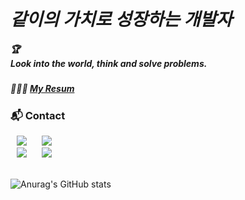 # *같이의 가치로 성장하는 개발자*

##### 🏆<br/>*Look into the world, think and solve problems.*
##### 👨🏻‍💻 [My Resum](https://www.notion.so/developeryoonmine/b73715b3e97e445c992bea79eea39faa)

<!--
### **🛠 Stack**
<div class="stack">
<img src="https://img.shields.io/badge/Dart-06599d?style=flat-square&logo=Dart&logoColor=white" style="height : auto; margin-left : 10px; margin-right : 10px;"/></a>&nbsp;
<img src="https://img.shields.io/badge/Flutter-20BBFD?style=flat-square&logo=Flutter&logoColor=white" style="height : auto; margin-left : 10px; margin-right : 10px;"/></a>&nbsp;
<br/>        
<img src="https://img.shields.io/badge/React-4479A1?style=flat-square&logo=React&logoColor=white" style="height : auto; margin-left : 10px; margin-right : 10px;"/></a>&nbsp;
<img src="https://img.shields.io/badge/TypeScript-2F88FC?style=flat-square&logo=TypeScript&logoColor=white" style="height : auto; margin-left : 10px; margin-right : 10px;"/></a>&nbsp;
<img src="https://img.shields.io/badge/JavaScript-ffd600?style=flat-square&logo=JavaScript&logoColor=white" style="height : auto; margin-left : 10px; margin-right : 10px;"/></a>&nbsp;
<br/>        
<img src="https://img.shields.io/badge/HTML5-E34F26?style=flat-square&logo=HTML5&logoColor=white" style="height : auto; margin-left : 10px; margin-right : 10px;"/></a>&nbsp;
<img src="https://img.shields.io/badge/CSS3-1572B6?style=flat-square&logo=CSS3&logoColor=white" style="height : auto; margin-left : 10px; margin-right : 10px;"/></a>&nbsp;
    <img src="https://img.shields.io/badge/Node.js-20a730?style=flat-square&logo=node.js&logoColor=white" style="height : auto; margin-left : 10px; margin-right : 10px;"/></a>&nbsp;
    <img src="https://img.shields.io/badge/Pug-c69665?style=flat-square&logo=Pug&logoColor=black" style="height : auto; margin-left : 10px; margin-right : 10px;"/></a>&nbsp;
<img src="https://img.shields.io/badge/Git-ff632b?style=flat-square&logo=Git&logoColor=white" style="height : auto; margin-left : 10px; margin-right : 10px;"/></a>&nbsp;
    <br/>
    <img src="https://img.shields.io/badge/Slack-804080?style=flat-square&logo=slack&logoColor=white" style="height : auto; margin-left : 10px; margin-right : 10px;"/></a>&nbsp;
    <img src="https://img.shields.io/badge/Figma-424242?style=flat-square&logo=figma&logoColor=white" style="height : auto; margin-left : 10px; margin-right : 10px;"/></a>&nbsp;
        <img src="https://img.shields.io/badge/Flow-442895?style=flat-square&logo=flow&logoColor=white" style="height : auto; margin-left : 10px; margin-right : 10px;"/></a>&nbsp;
    <img src="https://img.shields.io/badge/Github-181717?style=flat-square&logo=github&logoColor=white" style="height : auto; margin-left : 10px; margin-right : 10px;"/></a>&nbsp;
        <img src="https://img.shields.io/badge/Notion-ffffff?style=flat-square&logo=Notion&logoColor=black" style="height : auto; margin-left : 10px; margin-right : 10px;"/></a>&nbsp;
</div>
-->
### **📬 Contact**
<div class="contact">
<a href="mailto:yoonmin.tech@gmail.com"><img src="http://img.shields.io/badge/Gmail-ff3d33?style=flat&logo=gmail&logoColor=white&link=mailto:yoonmin.tech@gmail.com" style="height : auto; margin-left : 10px; margin-right : 10px;"/></a>
<a href="https://www.linkedin.com/in/%EC%84%B1%EB%AF%BC-%EC%9C%A4-8a4440228"><img src="http://img.shields.io/badge/-LinkedIn-1572B6?style=flat&logo=LinkedIn&logoColor=white&link=https://www.linkedin.com/in/%EC%84%B1%EB%AF%BC-%EC%9C%A4-8a4440228"style="height : auto; margin-left : 10px; margin-right : 10px;"/></a>
    <br/>
<a href="https://yoon-min-codinglog.tistory.com/"><img src="http://img.shields.io/badge/💡 Tstory(tech blog | WEB)-999?style=flat&logo=logoColor=white&link=https://yoon-min-codinglog.tistory.com/"style="height : auto; margin-left : 10px; margin-right : 10px; "/></a>
    <a href="https://velog.io/@yoon_min/posts"><img src="http://img.shields.io/badge/💡 Velog(tech blog | CS, React etc..)-993?style=flat&logo=logoColor=white&link=https://velog.io/@yoon_min/posts"style="height : auto; margin-left : 10px; margin-right : 10px; "/></a>
</div>  
<br/>

<!--[![Hits](https://hits.seeyoufarm.com/api/count/incr/badge.svg?url=https%3A%2F%2Fgithub.com%2FY00NMIN&count_bg=%2322272E&title_bg=%23539BF5&icon=&icon_color=%23539BF5&title=Hello+there&edge_flat=false)](https://hits.seeyoufarm.com)-->
    
![Anurag's GitHub stats](https://github-readme-stats.vercel.app/api?username=yoonmins&show_icons=false&theme=github_dark)

<!-- [![Top Langs](https://github-readme-stats.vercel.app/api/top-langs/?username=yoonmins&show_icons=false&theme=github_dark)](https://github.com/anuraghazra/github-readme-stats)-->

